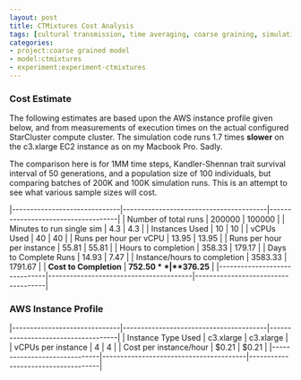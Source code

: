 ```yaml
---
layout: post
title: CTMixtures Cost Analysis
tags: [cultural transmission, time averaging, coarse graining, simulation, dissertation, open science, reproducible science, experiments, experiment-ctmixture]
categories: 
- project:coarse grained model
- model:ctmixtures
- experiment:experiment-ctmixtures
---
```


### Cost Estimate ###

The following estimates are based upon the AWS instance profile given below, and from measurements of execution times on the actual configured StarCluster compute cluster.  The simulation code runs 1.7 times **slower** on the c3.xlarge EC2 instance as on my Macbook Pro.  Sadly.  

The comparison here is for 1MM time steps, Kandler-Shennan trait survival interval of 50 generations, and a population size of 100 individuals, but comparing batches of 200K and 100K simulation runs.  This is an attempt to see what various sample sizes will cost.  


|------------------------------|----------------------------------------|------------------------------------|
| Number of total runs         | 200000                              | 100000                         |
| Minutes to run single sim    | 4.3                                   | 4.3                               |
| Instances Used               | 10                                  | 10                              |
| vCPUs Used                   | 40                                  | 40                              |
| Runs per hour per vCPU       | 13.95                                  | 13.95                              |
| Runs per hour per instance   | 55.81                                  | 55.81                              |
| Hours to completion          | 358.33                                 | 179.17                             |
| Days to Complete Runs        | 14.93                                  | 7.47                               |
| Instance/hours to completion | 3583.33                                | 1791.67                            |
| **Cost to Completion**           | **$752.50**                                | **$376.25**                            |
|------------------------------|----------------------------------------|------------------------------------|



### AWS Instance Profile ###

|------------------------------|----------------------------------------|------------------------------------|
| Instance Type Used           | c3.xlarge                              | c3.xlarge                          |
| vCPUs per instance           | 4                                      | 4                                  |
| Cost per instance/hour       | $0.21                                  | $0.21                              |
|------------------------------|----------------------------------------|------------------------------------|